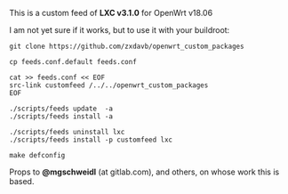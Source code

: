 This is a custom feed of **LXC v3.1.0** for OpenWrt v18.06

I am not yet sure if it works, but to use it with your buildroot:
```
git clone https://github.com/zxdavb/openwrt_custom_packages

cp feeds.conf.default feeds.conf

cat >> feeds.conf << EOF
src-link customfeed /../../openwrt_custom_packages
EOF

./scripts/feeds update  -a
./scripts/feeds install -a

./scripts/feeds uninstall lxc
./scripts/feeds install -p customfeed lxc

make defconfig  
```

Props to **@mgschweidl** (at gitlab.com), and others, on whose work this is based.
